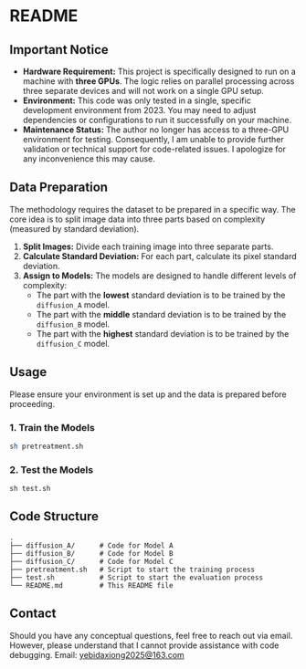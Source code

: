 # README
## Important Notice

*   **Hardware Requirement:** This project is specifically designed to run on a machine with **three GPUs**. The logic relies on parallel processing across three separate devices and will not work on a single GPU setup.
*   **Environment:** This code was only tested in a single, specific development environment from 2023. You may need to adjust dependencies or configurations to run it successfully on your machine.
*   **Maintenance Status:** The author no longer has access to a three-GPU environment for testing. Consequently, I am unable to provide further validation or technical support for code-related issues. I apologize for any inconvenience this may cause.

## Data Preparation

The methodology requires the dataset to be prepared in a specific way. The core idea is to split image data into three parts based on complexity (measured by standard deviation).

1.  **Split Images:** Divide each training image into three separate parts.
2.  **Calculate Standard Deviation:** For each part, calculate its pixel standard deviation.
3.  **Assign to Models:** The models are designed to handle different levels of complexity:
    *   The part with the **lowest** standard deviation is to be trained by the `diffusion_A` model.
    *   The part with the **middle** standard deviation is to be trained by the `diffusion_B` model.
    *   The part with the **highest** standard deviation is to be trained by the `diffusion_C` model.

## Usage

Please ensure your environment is set up and the data is prepared before proceeding.

### 1. Train the Models
```bash
sh pretreatment.sh
```

### 2. Test the Models
```
sh test.sh
```
## Code Structure
```
.
├── diffusion_A/      # Code for Model A 
├── diffusion_B/      # Code for Model B 
├── diffusion_C/      # Code for Model C 
├── pretreatment.sh   # Script to start the training process
├── test.sh           # Script to start the evaluation process
└── README.md         # This README file
```

## Contact

Should you have any conceptual questions, feel free to reach out via email. However, please understand that I cannot provide assistance with code debugging.
Email: yebidaxiong2025@163.com

